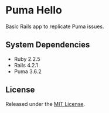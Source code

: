 # Puma Hello

Basic Rails app to replicate Puma issues.

## System Dependencies

* Ruby 2.2.5
* Rails 4.2.1
* Puma 3.6.2

## License

Released under the [MIT License][1].

[1]: https://github.com/mikong/puma_hello/blob/master/LICENSE
